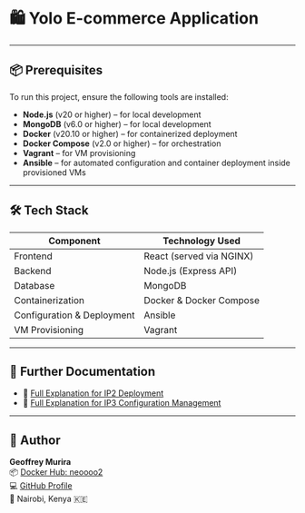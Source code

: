 # 🛍️ Yolo E-commerce Application

---

## 📦 Prerequisites

To run this project, ensure the following tools are installed:

- **Node.js** (v20 or higher) – for local development
- **MongoDB** (v6.0 or higher) – for local development
- **Docker** (v20.10 or higher) – for containerized deployment
- **Docker Compose** (v2.0 or higher) – for orchestration
- **Vagrant** – for VM provisioning
- **Ansible** – for automated configuration and container deployment inside provisioned VMs

---

## 🛠️ Tech Stack

| Component             | Technology Used          |
|----------------------|---------------------------|
| Frontend             | React (served via NGINX)  |
| Backend              | Node.js (Express API)     |
| Database             | MongoDB                   |
| Containerization     | Docker & Docker Compose   |
| Configuration & Deployment | Ansible             |
| VM Provisioning      | Vagrant                   |

---

## 📘 Further Documentation

- 📄 [Full Explanation for IP2 Deployment](explanation.md)
- 📄 [Full Explanation for IP3 Configuration Management](explanationip3.md)

---

## 👤 Author

**Geoffrey Murira**  
📦 [Docker Hub: neoooo2](https://hub.docker.com/u/neoooo2)  
💻 [GitHub Profile](https://github.com/GMurira)  
📍 Nairobi, Kenya 🇰🇪
